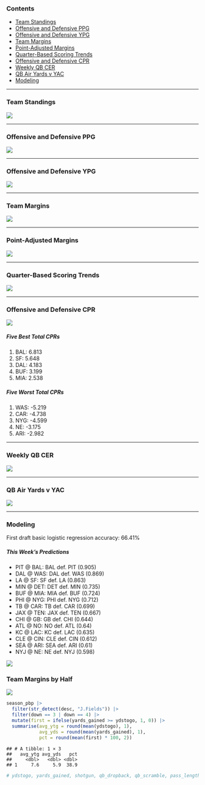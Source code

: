 
<!-- ##### *Formatting is off right now. Will be adjusting soon :)* -->

### Contents

- [Team Standings](#team-standings)
- [Offensive and Defensive PPG](#offensive-and-defensive-ppg)
- [Offensive and Defensive YPG](#offensive-and-defensive-ypg)
- [Team Margins](#team-margins)
- [Point-Adjusted Margins](#point-adjusted-margins)
- [Quarter-Based Scoring Trends](#quarter-based-scoring-trends)
- [Offensive and Defensive CPR](#offensive-and-defensive-cpr)
- [Weekly QB CER](#weekly-qb-cer)
- [QB Air Yards v YAC](#qb-air-yards-v-yac)
- [Modeling](#modeling)

------------------------------------------------------------------------

### Team Standings

![](README_files/figure-gfm/unnamed-chunk-2-1.png)<!-- -->

------------------------------------------------------------------------

### Offensive and Defensive PPG

![](README_files/figure-gfm/unnamed-chunk-3-1.png)<!-- -->

------------------------------------------------------------------------

### Offensive and Defensive YPG

![](README_files/figure-gfm/unnamed-chunk-4-1.png)<!-- -->

------------------------------------------------------------------------

### Team Margins

![](README_files/figure-gfm/unnamed-chunk-5-1.png)<!-- -->

------------------------------------------------------------------------

### Point-Adjusted Margins

![](README_files/figure-gfm/unnamed-chunk-6-1.png)<!-- -->

------------------------------------------------------------------------

### Quarter-Based Scoring Trends

![](README_files/figure-gfm/unnamed-chunk-7-1.png)<!-- -->

------------------------------------------------------------------------

### Offensive and Defensive CPR

![](README_files/figure-gfm/unnamed-chunk-8-1.png)<!-- -->

##### Five Best Total CPRs

1.  BAL: 6.813
2.  SF: 5.648
3.  DAL: 4.183
4.  BUF: 3.199
5.  MIA: 2.538

##### Five Worst Total CPRs

1.  WAS: -5.219
2.  CAR: -4.738
3.  NYG: -4.599
4.  NE: -3.175
5.  ARI: -2.982

------------------------------------------------------------------------

### Weekly QB CER

![](README_files/figure-gfm/unnamed-chunk-9-1.png)<!-- -->

------------------------------------------------------------------------

### QB Air Yards v YAC

![](README_files/figure-gfm/unnamed-chunk-10-1.png)<!-- -->

------------------------------------------------------------------------

### Modeling

First draft basic logistic regression accuracy: 66.41%

##### *This Week’s Predictions*

- PIT @ BAL: BAL def. PIT (0.905)
- DAL @ WAS: DAL def. WAS (0.869)
- LA @ SF: SF def. LA (0.863)
- MIN @ DET: DET def. MIN (0.735)
- BUF @ MIA: MIA def. BUF (0.724)
- PHI @ NYG: PHI def. NYG (0.712)
- TB @ CAR: TB def. CAR (0.699)
- JAX @ TEN: JAX def. TEN (0.667)
- CHI @ GB: GB def. CHI (0.644)
- ATL @ NO: NO def. ATL (0.64)
- KC @ LAC: KC def. LAC (0.635)
- CLE @ CIN: CLE def. CIN (0.612)
- SEA @ ARI: SEA def. ARI (0.61)
- NYJ @ NE: NE def. NYJ (0.598) <!-- - DEN @ LV: LV def. DEN (0.554) -->
  <!-- - HOU @ IND: IND def. HOU (0.515) -->

![](README_files/figure-gfm/unnamed-chunk-13-1.png)<!-- -->

### Team Margins by Half

![](README_files/figure-gfm/unnamed-chunk-14-1.png)<!-- -->

``` r
season_pbp |>
  filter(str_detect(desc, "J.Fields")) |>
  filter(down == 3 | down == 4) |>
  mutate(first = ifelse(yards_gained >= ydstogo, 1, 0)) |>
  summarise(avg_ytg = round(mean(ydstogo), 1),
            avg_yds = round(mean(yards_gained), 1),
            pct = round(mean(first) * 100, 2))
```

    ## # A tibble: 1 × 3
    ##   avg_ytg avg_yds   pct
    ##     <dbl>   <dbl> <dbl>
    ## 1     7.6     5.9  38.9

``` r
# ydstogo, yards_gained, shotgun, qb_dropback, qb_scramble, pass_length, pass_location, air_yards, yards_after_catch
```
